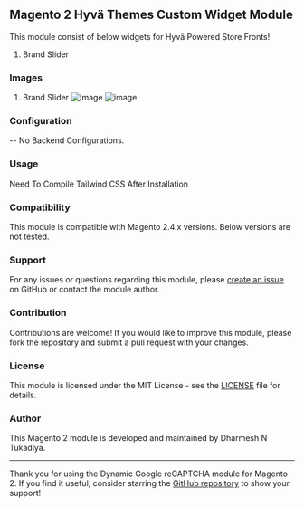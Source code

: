 ## Magento 2 Hyvä Themes Custom Widget Module

This module consist of below widgets for Hyvä Powered Store Fronts!

1. Brand Slider

### Images
1. Brand Slider
![image](https://github.com/dharmesh-tukadiya/hyva-widgets/assets/140082778/253bfe26-66a0-4165-b136-3e65f10a9710)
![image](https://github.com/dharmesh-tukadiya/hyva-widgets/assets/140082778/f669f709-6785-48d3-902a-8ef770cc7090)


### Configuration
-- No Backend Configurations.

### Usage
Need To Compile Tailwind CSS After Installation

### Compatibility

This module is compatible with Magento 2.4.x versions. Below versions are not tested.

### Support

For any issues or questions regarding this module, please [create an issue](https://github.com/dharmesh-tukadiya/hyva-widgets/issues) on GitHub or contact the module author.

### Contribution

Contributions are welcome! If you would like to improve this module, please fork the repository and submit a pull request with your changes.

### License

This module is licensed under the MIT License - see the [LICENSE](https://github.com/dharmesh-tukadiya/hyva-widgets/blob/main/LICENSE.txt) file for details.

### Author

This Magento 2 module is developed and maintained by Dharmesh N Tukadiya.


---

Thank you for using the Dynamic Google reCAPTCHA module for Magento 2. If you find it useful, consider starring the [GitHub repository](https://github.com/dharmesh-tukadiya/hyva-widgets) to show your support!
